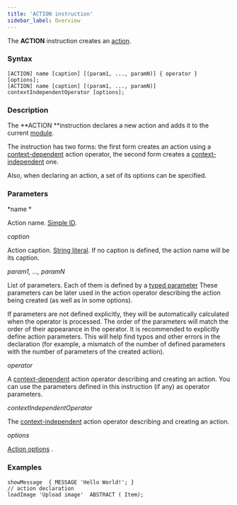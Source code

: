 ```yaml
---
title: 'ACTION instruction'
sidebar_label: Overview
---
```


The **ACTION** instruction creates an [action](Actions.md).

### Syntax

    [ACTION] name [caption] [(param1, ..., paramN)] { operator } [options];
    [ACTION] name [caption] [(param1, ..., paramN)] contextIndependentOperator [options];

### Description

The **ACTION **instruction declares a new action and adds it to the current [module](Modules.md).

The instruction has two forms: the first form creates an action using a [context-dependent](Action_operator.md#contextdependent) action operator, the second form creates a [context-independent](Property_operators.md#contextindependent) one.

Also, when declaring an action, a set of its options can be specified.   

### Parameters

*name *

Action name. [Simple ID](IDs.md#id-broken).

*caption*

Action caption. [String literal](Literals.md#strliteral-broken). If no caption is defined, the action name will be its caption.  

*param1, ..., paramN*

List of parameters. Each of them is defined by a [typed parameter](IDs.md#paramid-broken) These parameters can be later used in the action operator describing the action being created (as well as in some options).

If parameters are not defined explicitly, they will be automatically calculated when the operator is processed. The order of the parameters will match the order of their appearance in the operator. It is recommended to explicitly define action parameters. This will help find typos and other errors in the declaration (for example, a mismatch of the number of defined parameters with the number of parameters of the created action).

*operator*

A [context-dependent](Action_operator.md#contextdependent) action operator describing and creating an action. You can use the parameters defined in this instruction (if any) as operator parameters.

*contextIndependentOperator*

The [context-independent](Action_operator.md#contextindependent) action operator describing and creating an action. 

*options*

[Action options](Action_options.md) . 

### Examples

```lsf
showMessage  { MESSAGE 'Hello World!'; } 								// action declaration
loadImage 'Upload image'  ABSTRACT ( Item);
```
